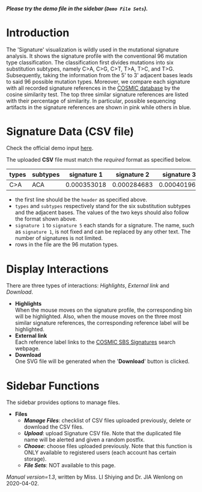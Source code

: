 ##### Please try the demo file in the sidebar (`Demo File Sets`).

<!-- ##### [Download](https://raw.githubusercontent.com/Nobel-Justin/Oviz-Bio-demo/master/SNV_Signature/demo_data/SNV_Signature_demo.csv) and [Check](https://github.com/Nobel-Justin/Oviz-Bio-demo/blob/master/SNV_Signature/demo_data/SNV_Signature_demo.csv) the `official demo input`. -->

# Introduction
The 'Signature' visualization is wildly used in the mutational signature analysis. It shows the signature profile with the conventional 96 mutation type classification. The classification first divides mutations into six substitution subtypes, namely C>A, C>G, C>T, T>A, T>C, and T>G. Subsequently, taking the information from the 5' to 3' adjacent bases leads to said 96 possible mutation types. Moreover, we compare each signature with all recorded signature references in the [COSMIC database](https://cancer.sanger.ac.uk/cosmic/signatures/SBS/) by the cosine similarity test. The top three similar signature references are listed with their percentage of similarity. In particular, possible sequencing artifacts in the signature references are shown in pink while others in blue.

# Signature Data (CSV file)
Check the official demo input [here](https://github.com/Nobel-Justin/Oviz-Bio-demo/blob/master/SNV_Signature/demo_data).

The uploaded **CSV** file must match the *required* format as specified below.

| types |  subtypes | signature 1 | signature 2 |  signature 3 | signature 4 | signature 5 |
|---|---|---|---|---|---|---|
| C>A  | ACA  | 0.000353018 | 0.000284683 | 0.000401966 | 0.002938016 | 0.002984077 |

  - the first line should be the `header` as specified above.
  - `types` and `subtypes` respectively stand for the six substitution subtypes and the adjacent bases. The values of the two keys should also follow the format shown above.
  - `signature 1` to `signature 5` each stands for a signature. The name, such as `signature 1`, is not fixed and can be replaced by any other text. The number of signatures is not limited.
  - rows in the file are the 96 mutation types.

# Display Interactions
There are three types of interactions: *Highlights*, *External link* and *Download*.

- **Highlights**<br/>
    When the mouse moves on the signature profile, the corresponding bin will be highlighted. Also, when the mouse moves on the three most similar signature references, the corresponding reference label will be highlighted.
- **External link**<br/>
    Each reference label links to the [COSMIC SBS Signatures](https://cancer.sanger.ac.uk/cosmic/signatures/SBS/) search webpage.
- **Download**<br/>
  One SVG file will be generated when the '**Download**' button is clicked.

# Sidebar Functions
The sidebar provides options to manage files.

- **Files**
  - __*Manage Files*__: checklist of CSV files uploaded previously, delete or download the CSV files.
  - __*Upload*__: upload Signature CSV file. Note that the duplicated file name will be alerted and given a random postfix.
  - __*Choose*__: choose files uploaded previously. Note that this function is ONLY available to registered users (each account has certain storage).
  - __*File Sets*__: NOT available to this page.

*Manual version=1.3*, written by Miss. LI Shiying and Dr. JIA Wenlong on 2020-04-02.
